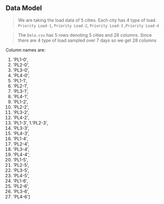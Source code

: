 ## Data Model

> We are taking the load data of 5 cities. Each city has 4 type of load. `Priority Load-1`, `Priority Load-2`, `Priority Load-3`
,`Priority Load-4`

> The `Delo.csv` has 5 rows denoting 5 cities and 28 columns. Since there are 4 type of load sampled over 7 days so we get 28 columns

Column names are:
1. 'PL1-0',
1. 'PL2-0',
1. 'PL3-0',
1. 'PL4-0',
1. 'PL1-1',
1. 'PL2-1',
1. 'PL3-1',
1. 'PL4-1',
1. 'PL1-2',
1. 'PL2-2',
1. 'PL3-2',
1. 'PL4-2',
1. 'PL1-3',
1.'PL2-3',
1. 'PL3-3',
1. 'PL4-3',
1. 'PL1-4',
1. 'PL2-4',
1. 'PL3-4',
1. 'PL4-4',
1. 'PL1-5',
1. 'PL2-5',
1. 'PL3-5',
1. 'PL4-5',
1. 'PL1-6',
1. 'PL2-6',
1. 'PL3-6',
1. 'PL4-6']
